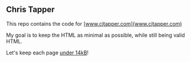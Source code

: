 ## Chris Tapper
This repo contains the code for [www.cjtapper.com](www.cjtapper.com)

My goal is to keep the HTML as minimal as possible, while still being valid HTML.

Let's keep each page [under 14kB](https://endtimes.dev/why-your-website-should-be-under-14kb-in-size/)!
